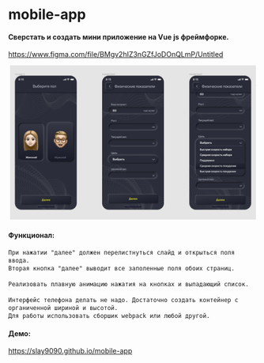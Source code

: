 # mobile-app

#### Сверстать и создать мини приложение на Vue js фреймфорке.
https://www.figma.com/file/BMgv2hIZ3nGZfJoDOnQLmP/Untitled

![img.png](img.png)

#### Функционал:
```
При нажатии "далее" должен перелистнуться слайд и открыться поля ввода.   
Вторая кнопка "далее" выводит все заполенные поля обоих страниц.

Реализовать плавную анимацию нажатия на кнопках и выпадающий список.

Интерфейс телефона делать не надо. Достаточно создать контейнер с органиченной шириной и высотой.
Для работы использовать сборшик webpack или любой другой.
```

#### Демо:
https://slay9090.github.io/mobile-app
